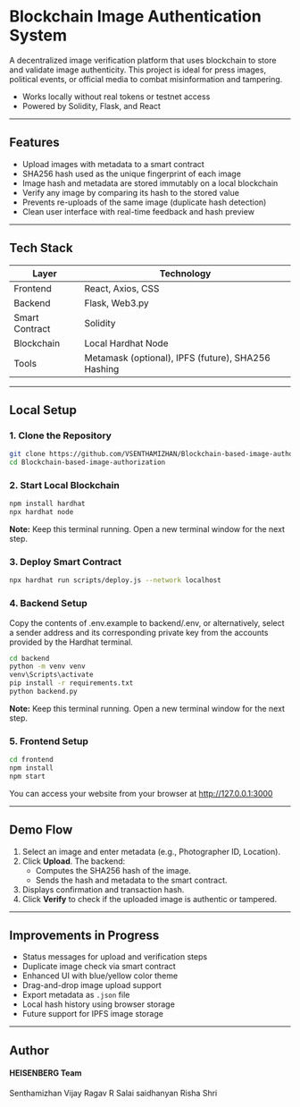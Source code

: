 
# Blockchain Image Authentication System

A decentralized image verification platform that uses blockchain to store and validate image authenticity. This project is ideal for press images, political events, or official media to combat misinformation and tampering.

- Works locally without real tokens or testnet access  
- Powered by Solidity, Flask, and React

---

## Features

- Upload images with metadata to a smart contract  
- SHA256 hash used as the unique fingerprint of each image  
- Image hash and metadata are stored immutably on a local blockchain  
- Verify any image by comparing its hash to the stored value  
- Prevents re-uploads of the same image (duplicate hash detection)  
- Clean user interface with real-time feedback and hash preview  

---

## Tech Stack

| Layer         | Technology               |
|---------------|--------------------------|
| Frontend      | React, Axios, CSS        |
| Backend       | Flask, Web3.py           |
| Smart Contract| Solidity                 |
| Blockchain    | Local Hardhat Node       |
| Tools         | Metamask (optional), IPFS (future), SHA256 Hashing |

---

## Local Setup

### 1. Clone the Repository

```bash
git clone https://github.com/VSENTHAMIZHAN/Blockchain-based-image-authorization.git
cd Blockchain-based-image-authorization
```

### 2. Start Local Blockchain

```bash
npm install hardhat
npx hardhat node
```

**Note:** Keep this terminal running. Open a new terminal window for the next step.

### 3. Deploy Smart Contract

```bash
npx hardhat run scripts/deploy.js --network localhost
```



### 4. Backend Setup

Copy the contents of .env.example to backend/.env, or alternatively, select a sender address and its corresponding private key from the accounts provided by the Hardhat terminal.

```bash
cd backend
python -m venv venv
venv\Scripts\activate
pip install -r requirements.txt
python backend.py
```

**Note:** Keep this terminal running. Open a new terminal window for the next step.

### 5. Frontend Setup

```bash
cd frontend
npm install
npm start
```

You can access your website from your browser at http://127.0.0.1:3000

---

## Demo Flow

1. Select an image and enter metadata (e.g., Photographer ID, Location).
2. Click **Upload**. The backend:
   - Computes the SHA256 hash of the image.
   - Sends the hash and metadata to the smart contract.
3. Displays confirmation and transaction hash.
4. Click **Verify** to check if the uploaded image is authentic or tampered.

---

## Improvements in Progress

- Status messages for upload and verification steps  
- Duplicate image check via smart contract  
- Enhanced UI with blue/yellow color theme  
- Drag-and-drop image upload support  
- Export metadata as `.json` file  
- Local hash history using browser storage  
- Future support for IPFS image storage  

---

## Author
#### HEISENBERG Team
Senthamizhan
Vijay Ragav R
Salai saidhanyan
Risha Shri
